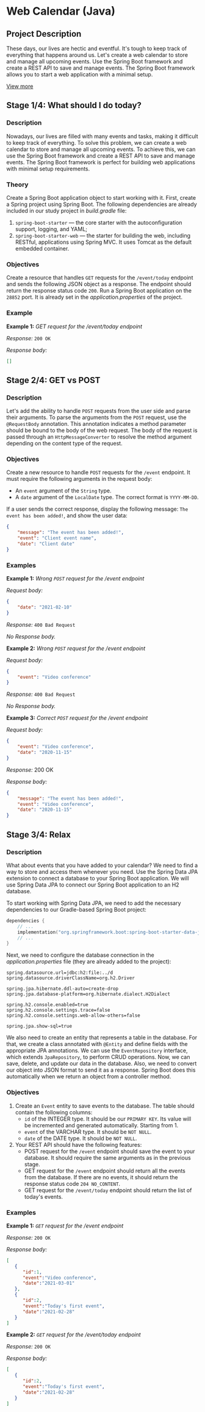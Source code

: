 # Web Calendar (Java)

## Project Description

These days, our lives are hectic and eventful. It's tough to keep track of everything that happens around us. Let's create a web calendar to store and manage all upcoming events. Use the Spring Boot framework and create a REST API to save and manage events. The Spring Boot framework allows you to start a web application with a minimal setup.

[View more](https://hyperskill.org/projects/396)


## Stage 1/4: What should I do today?

### Description

Nowadays, our lives are filled with many events and tasks, making it difficult to keep track of everything. To solve this problem, we can create a web calendar to store and manage all upcoming events. To achieve this, we can use the Spring Boot framework and create a REST API to save and manage events. The Spring Boot framework is perfect for building web applications with minimal setup requirements.

### Theory

Create a Spring Boot application object to start working with it. First, create a Spring project using Spring Boot. The following dependencies are already included in our study project in *build.gradle* file:

1. `spring-boot-starter` — the core starter with the autoconfiguration support, logging, and YAML;
2. `spring-boot-starter-web` — the starter for building the web, including RESTful, applications using Spring MVC. It uses Tomcat as the default embedded container.

### Objectives

Create a resource that handles `GET` requests for the `/event/today` endpoint and sends the following JSON object as a response. The endpoint should return the response status code `200`. Run a Spring Boot application on the `28852` port. It is already set in the *application.properties* of the project.

### Example

**Example 1:** *GET request for the /event/today endpoint*

*Response:* `200 OK`

*Response body:*
```json
[]
```


## Stage 2/4: GET vs POST

### Description

Let's add the ability to handle `POST` requests from the user side and parse their arguments. To parse the arguments from the `POST` request, use the `@RequestBody` annotation. This annotation indicates a method parameter should be bound to the body of the web request. The body of the request is passed through an `HttpMessageConverter` to resolve the method argument depending on the content type of the request.

### Objectives

Create a new resource to handle `POST` requests for the `/event` endpoint. It must require the following arguments in the request body:

- An `event` argument of the `String` type.
- A `date` argument of the `LocalDate` type. The correct format is `YYYY-MM-DD`.

If a user sends the correct response, display the following message: `The event has been added!`, and show the user data:
```json
{
    "message": "The event has been added!",
    "event": "Client event name",
    "date": "Client date"
}
```

### Examples

**Example 1:** *Wrong `POST` request for the /event endpoint*

*Request body:*
```json
{
    "date": "2021-02-10"
}
```

*Response:* `400 Bad Request`

*No Response body.*

**Example 2:** *Wrong `POST` request for the /event endpoint*

*Request body:*
```json
{
    "event": "Video conference"
}
```

*Response:* `400 Bad Request`

*No Response body.*

**Example 3:** *Сorrect `POST` request for the /event endpoint*

*Request body:*
```json
{
    "event": "Video conference",
    "date": "2020-11-15"
}
```

*Response:* 200 OK

*Response body:*
```json
{
    "message": "The event has been added!",
    "event": "Video conference",
    "date": "2020-11-15"
}
```


## Stage 3/4: Relax

### Description

What about events that you have added to your calendar? We need to find a way to store and access them whenever you need. Use the Spring Data JPA extension to connect a database to your Spring Boot application. We will use Spring Data JPA to connect our Spring Boot application to an H2 database.

To start working with Spring Data JPA, we need to add the necessary dependencies to our Gradle-based Spring Boot project:
```kotlin
dependencies {
    // ...
    implementation("org.springframework.boot:spring-boot-starter-data-jpa")
    // ...
}
```

Next, we need to configure the database connection in the *application.properties* file (they are already added to the project):
```text
spring.datasource.url=jdbc:h2:file:../d
spring.datasource.driverClassName=org.h2.Driver

spring.jpa.hibernate.ddl-auto=create-drop
spring.jpa.database-platform=org.hibernate.dialect.H2Dialect

spring.h2.console.enabled=true
spring.h2.console.settings.trace=false
spring.h2.console.settings.web-allow-others=false

spring.jpa.show-sql=true
```

We also need to create an entity that represents a table in the database. For that, we create a class annotated with `@Entity` and define fields with the appropriate JPA annotations. We can use the `EventRepository` interface, which extends `JpaRepository`, to perform CRUD operations. Now, we can save, delete, and update our data in the database. Also, we need to convert our object into JSON format to send it as a response. Spring Boot does this automatically when we return an object from a controller method.

### Objectives

1. Create an `Event` entity to save events to the database. The table should contain the following columns:
    - `id` of the INTEGER type. It should be our `PRIMARY KEY`. Its value will be incremented and generated automatically. Starting from 1.
    - `event` of the VARCHAR type. It should be `NOT NULL`.
    - `date` of the DATE type. It should be `NOT NULL`.
2. Your REST API should have the following features:
    - POST request for the `/event` endpoint should save the event to your database. It should require the same arguments as in the previous stage.
    - GET request for the `/event` endpoint should return all the events from the database. If there are no events, it should return the response status code `204 NO_CONTENT`.
    - GET request for the `/event/today` endpoint should return the list of today's events. 

### Examples

**Example 1:** *`GET` request for the /event endpoint*

*Response:* `200 OK`

*Response body:*
```json
[
   {
      "id":1,
      "event":"Video conference",
      "date":"2021-03-01"
   },
   {
      "id":2,
      "event":"Today's first event",
      "date":"2021-02-28"
   }
]
```

**Example 2:** *`GET` request for the /event/today endpoint*

*Response:* `200 OK`

*Response body:*
```json
[
   {
      "id":2,
      "event":"Today's first event",
      "date":"2021-02-28"
   }
]
```
